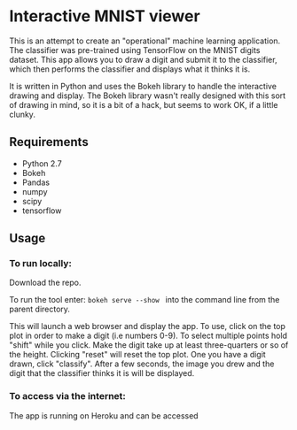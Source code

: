 # Interactive MNIST viewer

This is an attempt to create an "operational" machine learning application.  The classifier was pre-trained using TensorFlow on the MNIST digits dataset.  This app allows you to draw a digit and submit it to the classifier, which then performs the classifier and displays what it thinks it is.  

It is written in Python and uses the Bokeh library to handle the interactive drawing and display.  The Bokeh library wasn't really designed with this sort of drawing in mind, so it is a bit of a hack, but seems to work OK, if a little clunky. 

## Requirements

* Python 2.7
* Bokeh 
* Pandas  
* numpy
* scipy
* tensorflow


## Usage
### To run locally:

Download the repo.


To run the tool enter: `bokeh serve --show ` into the command line from the parent directory.

This will launch a web browser and display the app.  To use, click on the top plot in order to make a digit (i.e numbers 0-9).  To select multiple points hold "shift" while you click.  Make the digit take up at least three-quarters or so of the height. Clicking "reset" will reset the top plot.  One you have a digit drawn, click "classify".  After a few seconds, the image you drew and the digit that the classifier thinks it is will be displayed.

### To access via the internet:

The app is running on Heroku and can be accessed 
 
